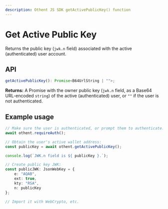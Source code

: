 ```yaml
---
description: Othent JS SDK getActivePublicKey() function
---
```


# Get Active Public Key

Returns the public key (`jwk.n` field) associated with the active (authenticated) user account.

## API

```ts
getActivePublicKey(): Promise<B64UrlString | "">;
```

**Returns:** A Promise with the owner public key (`jwk.n` field, as a Base64 URL-encoded `string`) of the active
(authenticated) user, or `""` if the user is not authenticated.

## Example usage

```ts
// Make sure the user is authenticated, or prompt them to authenticate:
await othent.requireAuth();

// Obtain the user's active wallet address:
const publicKey = await othent.getActivePublicKey();

console.log(`JWK.n field is ${ publicKey }.`);

// Create public key JWK:
const publicJWK: JsonWebKey = {
    e: "AQAB",
    ext: true,
    kty: "RSA",
    n: publicKey
};

// Import it with WebCrypto, etc.
```
